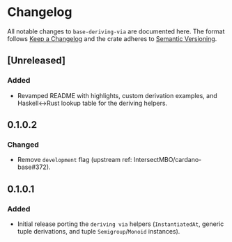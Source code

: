 # Changelog

All notable changes to `base-deriving-via` are documented here. The format
follows [Keep a Changelog](https://keepachangelog.com/en/1.1.0/) and the crate
adheres to [Semantic Versioning](https://semver.org/spec/v2.0.0.html).

## [Unreleased]

### Added
- Revamped README with highlights, custom derivation examples, and
	Haskell↔Rust lookup table for the deriving helpers.

## 0.1.0.2

### Changed
- Remove `development` flag (upstream ref: IntersectMBO/cardano-base#372).

## 0.1.0.1

### Added
- Initial release porting the `deriving via` helpers (`InstantiatedAt`,
	generic tuple derivations, and tuple `Semigroup`/`Monoid` instances).

